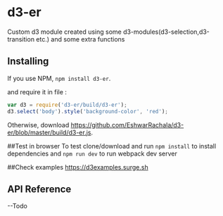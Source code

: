 # d3-er

Custom d3 module created using some d3-modules(d3-selection,d3-transition etc.) and some extra functions 

## Installing

If you use NPM, `npm install d3-er`.

and require it in file :


```js
var d3 = require('d3-er/build/d3-er');
d3.select('body').style('background-color', 'red');
```


Otherwise, download https://github.com/EshwarRachala/d3-er/blob/master/build/d3-er.js.

##Test in browser
To test clone/download and run `npm install` to install dependencies 
and `npm run dev` to run webpack dev server

##Check examples
https://d3examples.surge.sh


## API Reference

--Todo 
